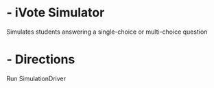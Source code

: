 # - iVote Simulator
Simulates students answering a single-choice or multi-choice question

# - Directions
Run SimulationDriver
